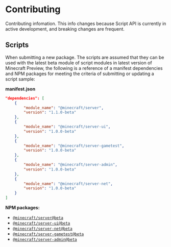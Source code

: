 # Contributing

Contributing infomation. This info changes because Script API is currently in active development, and breaking changes are frequent.

## Scripts

When submitting a new package. The scripts are assumed that they can be used with the latest beta module of script modules in latest version of Minecraft Preview, the following is a reference of a manifest dependencies and NPM packages for meeting the criteria of submitting or updating a script sample:

**manifest.json**

```json
"dependencies": [
    {
        "module_name": "@minecraft/server",
        "version": "1.1.0-beta"
    },
    {
        "module_name": "@minecraft/server-ui",
        "version": "1.0.0-beta"
    },
    {
        "module_name": "@minecraft/server-gametest",
        "version": "1.0.0-beta"
    },
    {
        "module_name": "@minecraft/server-admin",
        "version": "1.0.0-beta"
    },
    {
        "module_name": "@minecraft/server-net",
        "version": "1.0.0-beta"
    }
]
```

**NPM packages:**

- [`@minecraft/server@beta`](https://www.npmjs.com/package/@minecraft/server/v/beta)
- [`@minecraft/server-ui@beta`](https://www.npmjs.com/package/@minecraft/server-ui/v/beta)
- [`@minecraft/server-net@beta`](https://www.npmjs.com/package/@minecraft/server-net/v/beta)
- [`@minecraft/server-gametest@beta`](https://www.npmjs.com/package/@minecraft/server-gametest/v/beta)
- [`@minecraft/server-admin@beta`](https://www.npmjs.com/package/@minecraft/server-admin/v/beta)

